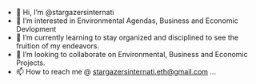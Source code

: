 - 👋 Hi, I’m @stargazersinternati
- 👀 I’m interested in Environmental Agendas,
     Business and Economic Devlopment
- 🌱 I’m currently learning to stay organized 
     and disciplined to see the fruition of my endeavors.
- 💞️ I’m looking to collaborate on Environmental,
     Business and Economic Projects.
- 📫 How to reach me @ stargazersinternati.eth@gmail.com ...

<!---
stargazersinternati/stargazersinternati is a ✨ special ✨ repository because its `README.md` (this file) appears on your GitHub profile.
You can click the Preview link to take a look at your changes.
--->
